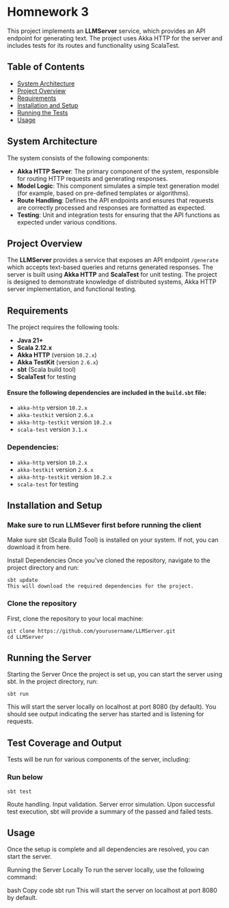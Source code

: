 # Homnework 3

This project implements an **LLMServer** service, which provides an API endpoint for generating text. The project uses Akka HTTP for the server and includes tests for its routes and functionality using ScalaTest.

## Table of Contents
- [System Architecture](#system-architecture)
- [Project Overview](#project-overview)
- [Requirements](#requirements)
- [Installation and Setup](#installation-and-setup)
- [Running the Tests](#running-the-tests)
- [Usage](#usage)

## System Architecture

The system consists of the following components:

- **Akka HTTP Server**: The primary component of the system, responsible for routing HTTP requests and generating responses.
- **Model Logic**: This component simulates a simple text generation model (for example, based on pre-defined templates or algorithms).
- **Route Handling**: Defines the API endpoints and ensures that requests are correctly processed and responses are formatted as expected.
- **Testing**: Unit and integration tests for ensuring that the API functions as expected under various conditions.
## Project Overview

The **LLMServer** provides a service that exposes an API endpoint `/generate` which accepts text-based queries and returns generated responses. The server is built using **Akka HTTP** and **ScalaTest** for unit testing. The project is designed to demonstrate knowledge of distributed systems, Akka HTTP server implementation, and functional testing.

## Requirements

The project requires the following tools:
- **Java 21+**
- **Scala 2.12.x**
- **Akka HTTP** (version `10.2.x`)
- **Akka TestKit** (version `2.6.x`)
- **sbt** (Scala build tool)
- **ScalaTest** for testing

#### Ensure the following dependencies are included in the `build.sbt` file:

- `akka-http` version `10.2.x`
- `akka-testkit` version `2.6.x`
- `akka-http-testkit` version `10.2.x`
- `scala-test` version `3.1.x`

### Dependencies:
- `akka-http` version `10.2.x`
- `akka-testkit` version `2.6.x`
- `akka-http-testkit` version `10.2.x`
- `scala-test` for testing

## Installation and Setup

### Make sure to run LLMSever first before running the client

Make sure sbt (Scala Build Tool) is installed on your system. If not, you can download it from here.

Install Dependencies
Once you've cloned the repository, navigate to the project directory and run:

```
sbt update
This will download the required dependencies for the project.
```

### Clone the repository

First, clone the repository to your local machine:

```
git clone https://github.com/yourusername/LLMServer.git
cd LLMServer
```


## Running the Server
Starting the Server
Once the project is set up, you can start the server using sbt. In the project directory, run:

```
sbt run
```

This will start the server locally on localhost at port 8080 (by default). You should see output indicating the server has started and is listening for requests.
## Test Coverage and Output
Tests will be run for various components of the server, including:

### Run below

```
sbt test
```
Route handling.
Input validation.
Server error simulation.
Upon successful test execution, sbt will provide a summary of the passed and failed tests.

## Usage
Once the setup is complete and all dependencies are resolved, you can start the server.

Running the Server Locally
To run the server locally, use the following command:

bash
Copy code
sbt run
This will start the server on localhost at port 8080 by default.